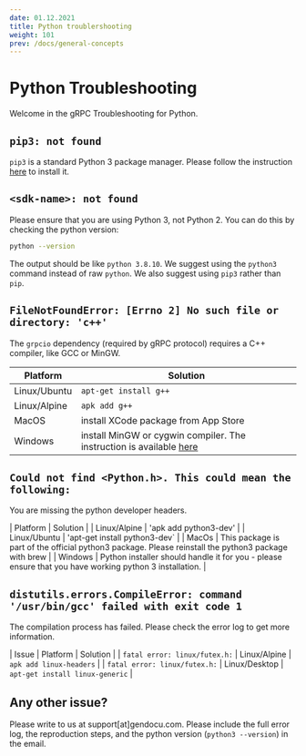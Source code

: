 ```yaml
---
date: 01.12.2021
title: Python troublershooting
weight: 101
prev: /docs/general-concepts
---
```

# Python Troubleshooting

Welcome in the gRPC Troubleshooting for Python.

## `pip3: not found`

`pip3` is a standard Python 3 package manager. Please follow the instruction [here](https://pip.pypa.io/en/stable/installation/) to install it.

## `<sdk-name>: not found`

Please ensure that you are using Python 3, not Python 2. You can do this by checking the python version:
```bash
python --version
```
The output should be like `python 3.8.10`.
We suggest using the `python3` command instead of raw `python`. We also suggest using `pip3` rather than `pip`.

## `FileNotFoundError: [Errno 2] No such file or directory: 'c++'`

The `grpcio` dependency (required by gRPC protocol) requires a C++ compiler, like GCC or MinGW.

| Platform | Solution |
| -- | -- |
| Linux/Ubuntu | `apt-get install g++` |
| Linux/Alpine | `apk add g++` |
| MacOS | install XCode package from App Store |
| Windows | install MinGW or cygwin compiler. The instruction is available [here](https://code.visualstudio.com/docs/cpp/config-mingw)|

## `Could not find <Python.h>. This could mean the following:`

You are missing the python developer headers.

| Platform | Solution |
| Linux/Alpine | 'apk add python3-dev' |
| Linux/Ubuntu | 'apt-get install python3-dev` |
| MacOs | This package is part of the official python3 package. Please reinstall the python3 package with brew |
| Windows | Python installer should handle it for you - please ensure that you have working python 3 installation. |

## `distutils.errors.CompileError: command '/usr/bin/gcc' failed with exit code 1`

The compilation process has failed. Please check the error log to get more information.

| Issue | Platform | Solution |
| `fatal error: linux/futex.h:` | Linux/Alpine | `apk add linux-headers` |
| `fatal error: linux/futex.h:` | Linux/Desktop | `apt-get install linux-generic` |


## Any other issue?

Please write to us at support[at]gendocu.com.
Please include the full error log, the reproduction steps, and the python version (`python3 --version`) in the email.
